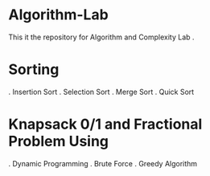 # Algorithm-Lab
This it the repository for Algorithm and Complexity Lab .
# Sorting
.  Insertion Sort
.  Selection Sort
.  Merge Sort
.  Quick Sort
# Knapsack 0/1 and Fractional Problem Using
.  Dynamic Programming
.  Brute Force
.  Greedy Algorithm
